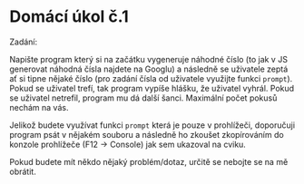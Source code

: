# Domácí úkol č.1
Zadání:

Napište program který si na začátku vygeneruje náhodné číslo (to jak v JS generovat náhodná čísla najdete na Googlu) a následně se uživatele zeptá ať si tipne nějaké číslo (pro zadání čísla od uživatele využijte funkci `prompt`). Pokud se uživatel trefí, tak program vypíše hlášku, že uživatel vyhrál. Pokud se uživatel netrefil, program mu dá další šanci. Maximální počet pokusů nechám na vás.

Jelikož budete využívat funkci `prompt` která je pouze v prohlížeči, doporučuji program psát v nějakém souboru a následně ho zkoušet zkopírováním do konzole prohlížeče (F12 -> Console) jak sem ukazoval na cviku.

Pokud budete mít někdo nějaký problém/dotaz, určitě se nebojte se na mě obrátit.